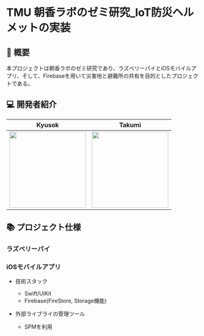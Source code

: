# TMU 朝香ラボのゼミ研究_IoT防災ヘルメットの実装

## 📮 概要

本プロジェクトは朝香ラボのゼミ研究であり、ラズベリーパイとiOSモバイルアプリ、そして、Firebaseを用いて災害地と避難所の共有を目的としたプロジェクトである。

## 💻 開発者紹介

|Kyusok|Takumi|
|:-:|:-:|
|<img src="https://avatars.githubusercontent.com/u/89962765?v=4" width="200">|<img src="https://avatars.githubusercontent.com/u/117294735?v=4" width="200">|

## 📚 プロジェクト仕様
### ラズベリーパイ

### iOSモバイルアプリ
* 技術スタック
  * Swift/UIKit
  * Firebase(FireStore, Storage機能)

* 外部ライブライの管理ツール
  * SPMを利用
